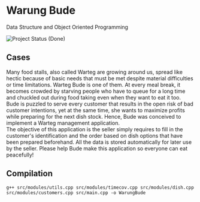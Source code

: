 # Warung Bude
Data Structure and Object Oriented Programming

![Project Status (Done)](https://img.shields.io/badge/project%20status-done-success?style=flat)

## Cases
Many food stalls, also called Warteg are growing around us, spread like hectic
because of basic needs that must be met despite material difficulties or time
limitations. Warteg Bude is one of them. At every meal break, it becomes crowded by
starving people who have to queue for a long time and chuckled out during food taking
even when they want to eat it too.<br>
Bude is puzzled to serve every customer that results in the open risk of bad
customer intentions, yet at the same time, she wants to maximize profits while
preparing for the next dish stock. Hence, Bude was conceived to implement a Warteg
management application.<br>
The objective of this application is the seller simply requires to fill in the
customer's identification and the order based on dish options that have been prepared
beforehand. All the data is stored automatically for later use by the seller. Please help
Bude make this application so everyone can eat peacefully!

## Compilation
`g++ src/modules/utils.cpp src/modules/timecov.cpp src/modules/dish.cpp src/modules/customers.cpp src/main.cpp -o WarungBude`